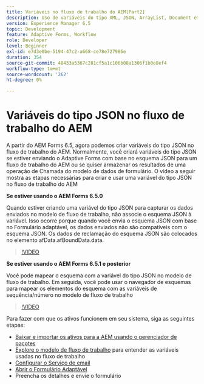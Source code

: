 ```yaml
---
title: Variáveis no fluxo de trabalho do AEM[Part2]
description: Uso de variáveis do tipo XML, JSON, ArrayList, Document em um workflow AEM
version: Experience Manager 6.5
topic: Development
feature: Adaptive Forms, Workflow
role: Developer
level: Beginner
exl-id: e7d3e0be-5194-47c2-a668-ce78e727986e
duration: 354
source-git-commit: 48433a5367c281cf5a1c106b08a1306f1b0e8ef4
workflow-type: tm+mt
source-wordcount: '262'
ht-degree: 0%

---
```


# Variáveis do tipo JSON no fluxo de trabalho do AEM

A partir do AEM Forms 6.5, agora podemos criar variáveis do tipo JSON no fluxo de trabalho do AEM. Normalmente, você criará variáveis do tipo JSON se estiver enviando o Adaptive Forms com base no esquema JSON para um fluxo de trabalho do AEM ou se quiser armazenar os resultados de uma operação de Chamada do modelo de dados de formulário. O vídeo a seguir mostra as etapas necessárias para criar e usar uma variável do tipo JSON no fluxo de trabalho do AEM

**Se estiver usando o AEM Forms 6.5.0**

Quando estiver criando uma variável do tipo JSON para capturar os dados enviados no modelo de fluxo de trabalho, não associe o esquema JSON à variável. Isso ocorre porque quando você envia o esquema JSON com base no Formulário adaptável, os dados enviados não são compatíveis com o esquema JSON. Os dados de reclamação do esquema JSON são colocados no elemento afData.afBoundData.data.

>[!VIDEO](https://video.tv.adobe.com/v/26444?quality=12&learn=on)


**Se estiver usando o AEM Forms 6.5.1 e posterior**

Você pode mapear o esquema com a variável do tipo JSON no modelo de fluxo de trabalho. Em seguida, você pode usar o navegador de esquemas para mapear os elementos do esquema com as variáveis de sequência/número no modelo de fluxo de trabalho

>[!VIDEO](https://video.tv.adobe.com/v/28097?quality=12&learn=on)

Para fazer com que os ativos funcionem em seu sistema, siga as seguintes etapas:

* [Baixar e importar os ativos para a AEM usando o gerenciador de pacotes](assets/jsonandstringvariable.zip)
* [Explore o modelo de fluxo de trabalho](http://localhost:4502/editor.html/conf/global/settings/workflow/models/jsonvariable.html) para entender as variáveis usadas no fluxo de trabalho
* [Configurar o Serviço de email](https://helpx.adobe.com/experience-manager/6-5/sites/administering/using/notification.html#ConfiguringtheMailService)
* [Abrir o Formulário Adaptável](http://localhost:4502/content/dam/formsanddocuments/afbasedonjson/jcr:content?wcmmode=disabled)
* Preencha os detalhes e envie o formulário
